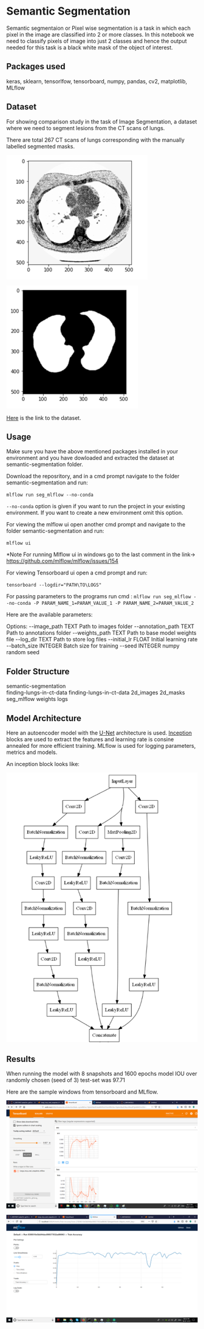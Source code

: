 # Semantic Segmentation

Semantic segmentaion or Pixel wise segmentation is a task in which each pixel in the image are classified into 2 or more classes.
In this notebook we need to classify pixels of image into just 2 classes and hence the output needed for this task is a black white mask of the object of interest.

## Packages used

keras, sklearn, tensorlfow, tensorboard, numpy, pandas, cv2, matplotlib, MLflow

## Dataset

For showing comparison study in the task of Image Segmentation, a dataset where we need to segment lesions from the CT scans of lungs. 

There are total 267 CT scans of lungs corresponding with the manually labelled segmented masks.

![Example Image](./Images/Image_eg.png)  

![Example Mask](./Images/mask_eg.png)

[Here](https://www.kaggle.com/kmader/finding-lungs-in-ct-data/home) is the link to the dataset.

## Usage

Make sure you have the above mentioned packages installed in your environment and you have dowloaded and extracted the dataset at semantic-segmentation folder.

Download the reposritory, and in a cmd prompt navigate to the folder semantic-segmentation and run:

`mlflow run seg_mlflow --no-conda`

`--no-conda` option is given if you want to run the project in your existing environment. If you want to create a new environment omit this option.

For viewing the mlflow ui open another cmd prompt and navigate to the folder semantic-segmentation and run:

`mlflow ui`

*Note For running Mlflow ui in windows go to the last comment in the link-> https://github.com/mlflow/mlflow/issues/154 

For viewing Tensorboard ui open a cmd prompt and run:

`tensorboard --logdir="PATH\TO\LOGS"`

For passing parameters to the programs run cmd :
`mlflow run seg_mlflow --no-conda -P PARAM_NAME_1=PARAM_VALUE_1 -P PARAM_NAME_2=PARAM_VALUE_2`

Here are the available parameters:

Options:
  --image_path TEXT       Path to images folder
  --annotation_path TEXT  Path to annotations folder
  --weights_path TEXT     Path to base model weights file
  --log_dir TEXT          Path to store log files
  --initial_lr FLOAT      Initial learning rate
  --batch_size INTEGER    Batch size for training
  --seed INTEGER          numpy random seed

## Folder Structure

semantic-segmentation     
                     finding-lungs-in-ct-data
                                             finding-lungs-in-ct-data
                                                                     2d_images
                                                                     2d_masks
                     seg_mlflow
                     weights
                     logs
## Model Architecture

Here an autoencoder model with the [U-Net](https://arxiv.org/abs/1505.04597) architecture is used. [Inception](https://arxiv.org/abs/1512.00567) blocks are used to extract the features and learning rate is consine annealed for more efficient training. MLflow is used for logging parameters, metrics and models. 

An inception block looks like:

![Inception Block](./Images/Incp_block.png)

## Results

When running the model with 8 snapshots and 1600 epochs model IOU over randomly chosen (seed of 3) test-set was 97.71

Here are the sample windows from tensorboard and MLflow.

![Screenshot Tensorboard](./Images/tensorboard.png)  

![Screenshot MLflow](./Images/Mlflow.png)
